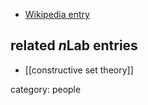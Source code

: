 

* [Wikipedia entry](http://en.wikipedia.org/wiki/John_Myhill)

## related $n$Lab entries

* [[constructive set theory]]

category: people